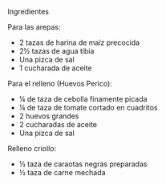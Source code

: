 Ingredientes

Para las arepas:
 - 2 tazas de harina de maíz precocida
 - 2½ tazas de agua tibia
 - Una pizca de sal
 - 1 cucharada de aceite

 Para el relleno (Huevos Perico):
 - ¼ de taza de cebolla finamente picada
 - ¼ de taza de tomate cortado en cuadritos
 - 2 huevos grandes
 - 2 cucharadas de aceite
 - Una pizca de sal

Relleno criollo:
 - ½ taza de caraotas negras preparadas
 - ½ taza de carne mechada